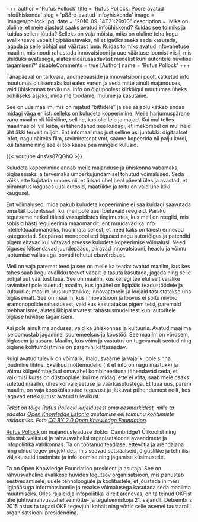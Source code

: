 +++
author = 'Rufus Pollock'
title = 'Rufus Pollock: Pööre avatud infoühiskonda'
slug = 'p88re-avatud-infoyhiskonda'
image = 'images/pollock.jpg'
date = "2016-09-14T21:29:00"
description = 'Miks on oluline, et meie ajastust saaks avatud infoühiskond? Kuidas see toimiks ja kuidas selleni jõuda? Selleks on vaja mõista, miks on oluline teha kogu avalik teave vabalt ligipääsetavaks, nii et igaüks saaks seda kasutada, jagada ja selle põhjal uut väärtust luua. Kuidas toimiks avatud infovahetuse maailm, mismoodi rahastada innovatsiooni ja uue väärtuse loomist viisil, mis ühilduks avatusega, alates üldarusaadavast mudelist kuni autoritele hüvitise tagamiseni?'
disableComments = true
[Author]
  name = 'Rufus Pollock'
+++

Tänapäeval on tarkvara, andmebaaside ja innovatsiooni poolt kätketud info muutumas olulisemaks kui eales varem ja seda mitte ainult majanduses, vaid ühiskonnas tervikuna. Info on õigupoolest kiirkäigul muutumas üheks põhiliseks asjaks, mida me toodame, müüme ja kasutame.

See on uus maailm, mis on rajatud “bittidele” ja see asjaolu kätkeb endas midagi väga erilist: selleks on kuludeta kopeerimine. Meile harjumuspärane vana maailm oli füüsiline, selline, kus olid leib ja majad. Kui mul tolles maailmas oli viil leiba, ei tähendanud see kuidagi, et imekombel on mul neid üht äkki tervelt miljon. Ent infomaailmas just selline asi juhtubki: digitaalset infot, nagu näiteks film, ravimiretsept vmt, saame kopeerida nii palju kordi, kui tahame ning see ei too kaasa pea mingeid kulusid.

{{< youtube 4nsVs87QGhQ >}}

Kuludeta kopeerimine annab meile majanduse ja ühiskonna vabamaks, õiglasemaks ja tervemaks ümberkujundamisel tohutud võimalused. Seda võiks ette kujutada umbes nii, et ärkad ühel heal päeval üles ja avastad, et piiramatus koguses uusi autosid, maatükke ja toitu on vaid ühe kliki kaugusel.

Ent võimalused, mida pakub kuludeta kopeerimine ei saa kuidagi saavutada oma täit potentsiaali, kui meil pole uusi toetavaid reegleid. Paraku tegutseme hetkel täiesti vastupidistes tingimustes, kus meil on reeglid, mis sobisid hästi reguleerima maaomandit, ent muudavad ka info intellektuaalomandiks, hoolimata sellest, et need kaks on täiesti erinevad kategooriad. Seepärast monopoolsed õigused nagu autoriõigus ja patendid pigem eitavad kui võtavad arvesse kuludeta kopeerimise võimalusi. Need õigused kitsendavad juurdepääsu, piiravad innovatsiooni, heaolu ja võimu jaotumise vallas aga loovad tohutut ebavõrdsust.

Meil on vaja paremat teed ja see on meile ka teada: avatud maailm, kus kes tahes saab kogu avalikku teavet vabalt ja tasuta kasutada, jagada ning selle põhjal uut väärtust luua. See on maailm, kus kellegi tee eluliselt vajalike ravimiteni pole suletud; maailm, kus igaühel on ligipääs teadustöödele ja kultuurile; maailm, kus kunstnikke, innovaatoreid ja loojaid tasustatakse üha õiglasemalt. See on maailm, kus innovatsioon ja loovus ei sõltu niivõrd eramonopolide rahastusest, vaid kus kasutatakse pigem teisi, paremaid mehhanisme, alates läbipaistvatest rahastusmudelitest kuni autoritele õiglase hüvitise tagamiseni.

Asi pole ainult majanduses, vaid ka ühiskonnas ja kultuuris. Avatud maailma iseloomustab jagamine, suuremeelsus ja koostöö. See maailm on võrdsem, õiglasem ja ausam. Maailm, kus võim ja vastutus on tugevamalt seotud ning õiglane kohtumõistmine on paremini kättesaadav.

Kuigi avatud tulevik on võimalik, ihaldusväärne ja vajalik, pole sinna jõudmine lihtne. Ekslikud mõttemudelid (nt et info on nagu maatükk) ja võimu külgetõmbejõud omavahel kombineerituna tähendavad seda, et vaikimisi kurss on düstoopiale: kui me midagi ette ei võta, saab meie osaks suletud maailm, ühes kõrvalejäetuse ja väärkasutustega. Et luua uus, parem maailm, on vaja kooskõlastatud tegevust ja jätkuvat pühendumust neilt, kes jagavad ettekujutust avatud tulevikust.

_Tekst on tõlge Rufus Pollocki kirjeldusest oma eesmärkidest, mille ta edastas [Open Knowledge Estonia](https://ee.okfn.org/) asutamise eel toimunu kohtumiste reklaamiks. Foto [CC BY 2.0 Open Knowledge Foundation](https://www.flickr.com/photos/okfn/19933597778)._

[Rufus Pollock](http://rufuspollock.org/) on majandusteaduse doktor Cambridge’i Ülikoolist ning nõustab valitsusi ja rahvusvahelisi organisatsioone avaandmete ja infopoliitika valdkonnas. Ta on töötanud teadlase, ettevõtja ja arendajana ning olnud tegev projektides, mis seavad sotsiaalseid, õiguslikke ja tehnilisi väljakutseid teadmiste ja info loomise ning jagamise küsimustele.

Ta on Open Knowledge Foundation president ja asutaja. See on rahvusvaheline avalikese huvides tegutsev organisatsioon, mis panustab eestvedamisele, uuele tehnoloogiale ja koolitustele, et jõustada inimesi ligipääsuga informatsioonile ja reaalse võimalusega kasutada seda maailma muutmiseks. Olles rajaleidja infopoliitika kiirelt arenevas, on ta teinud OKFist ühe juhtiva rahvusvahelise mõtte- ja tegutsemiskoja 21. sajandil. Detsembris 2015 astus ta tagasi OKF tegevjuhi kohalt ning võttis selle asemel taustarolli organisatsiooni presidendina.
